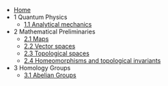 - [Home](README.md)
- 1 Quantum Physics
  - [1.1 Analytical mechanics](1/1.1.md)
- 2 Mathematical Preliminaries
  - [2.1 Maps](2/2.1.md)
  - [2.2 Vector spaces](2/2.2.md)
  - [2.3 Topological spaces](2/2.3.md)
  - [2.4 Homeomorphisms and topological invariants](2/2.4.md)
- 3 Homology Groups
  - [3.1 Abelian Groups](3/3.1.md)